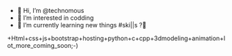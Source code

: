 - 👋 Hi, I’m @technomous
- 👀 I’m interested in codding
- 🌱 I’m currently learning new things
#ski||s ?🤔

+Html+css+js+bootstrap+hosting+python+c+cpp+3dmodeling+animation+lot_more_coming_soon;-)


